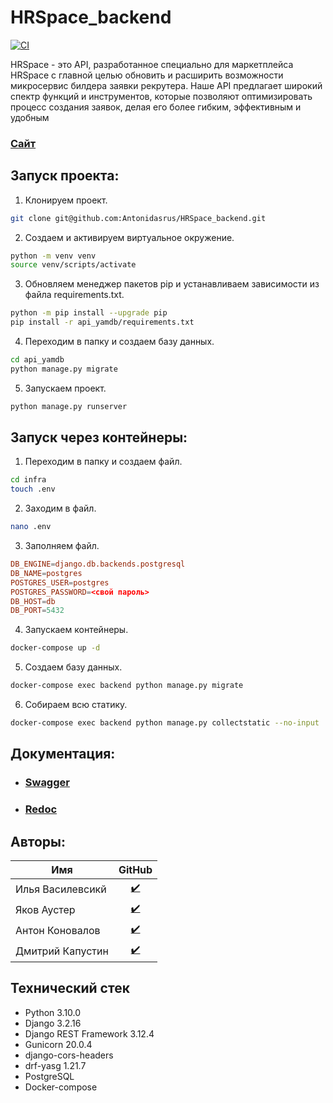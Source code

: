 # HRSpace_backend

[![CI](https://github.com/find-y/HRSpace_backend/actions/workflows/hrspace_workflow.yml/badge.svg?branch=feature/deploy)](https://github.com/find-y/HRSpace_backend/actions/workflows/hrspace_workflow.yml)

HRSpace - это API, разработанное специально для маркетплейса HRSpace с главной целью обновить и расширить возможности микросервис билдера заявки рекрутера. Наше API предлагает широкий спектр функций и инструментов, которые позволяют оптимизировать процесс создания заявок, делая его более гибким, эффективным и удобным

### [Сайт](https://51.250.27.201/)

## Запуск проекта:
1. Клонируем проект.
```bash
git clone git@github.com:Antonidasrus/HRSpace_backend.git
```
2. Создаем и активируем виртуальное окружение. 
```bash
python -m venv venv
source venv/scripts/activate
```
3. Обновляем менеджер пакетов pip и устанавливаем зависимости из файла requirements.txt.
```bash
python -m pip install --upgrade pip
pip install -r api_yamdb/requirements.txt
```
4. Переходим в папку и создаем базу данных. 
```bash
cd api_yamdb
python manage.py migrate 
```
5. Запускаем проект.
```bash
python manage.py runserver 
```

## Запуск через контейнеры:
1. Переходим в папку и создаем файл.
```bash
cd infra
touch .env
```
2. Заходим в файл.
```bash
nano .env
```
3. Заполняем файл.
```conf
DB_ENGINE=django.db.backends.postgresql
DB_NAME=postgres
POSTGRES_USER=postgres
POSTGRES_PASSWORD=<свой пароль>
DB_HOST=db
DB_PORT=5432
```
4. Запускаем контейнеры.
```bash
docker-compose up -d
```
5. Создаем базу данных.
```bash
docker-compose exec backend python manage.py migrate
```
6. Собираем всю статику.
```bash
docker-compose exec backend python manage.py collectstatic --no-input
```

## Документация:
- ### [Swagger](https://51.250.27.201/api/v1/docs/Swagger)
- ### [Redoc](https://51.250.27.201/api/v1/docs/Redoc)

## Авторы:
| Имя | GitHub |
| - | :-: |
| Илья Василевсикй | <a href="https://github.com/IlyaVasilevsky47" target="_blank"> :heavy_check_mark:</a> |
| Яков Аустер | <a href="https://github.com/find-y" target="_blank"> :heavy_check_mark:</a> |
| Антон Коновалов | <a href="https://github.com/Antonidasrus" target="_blank"> :heavy_check_mark:</a> |
| Дмитрий Капустин | <a href="https://github.com/" target="_blank"> :heavy_check_mark:</a> |

## Технический стек
- Python 3.10.0
- Django 3.2.16
- Django REST Framework 3.12.4
- Gunicorn 20.0.4
- django-cors-headers
- drf-yasg 1.21.7
- PostgreSQL
- Docker-compose
